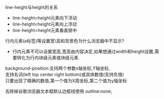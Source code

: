 line-height与height的关系
* line-height>height元素向下浮动
* line-height<height元素向上浮动
* line-height=height元素垂直居中




行内元素(a标签)等设置宽\高和背景色为什么浏览器中不显示?
* 行内元素不可以设置宽高,宽高由内容决定,如果想通过width和height设置,需要转化为行内块级元素或块级元素.


background-position:支持两个参数x轴坐标,Y轴坐标,   
支持名词(left top center  right  bottom)或具体数值(支持负值)  
只要出现了精确的数值,第一个值为X周坐标,第二个值为y轴坐标  



去除掉谷歌浏览器文本框默认边框线使用
outline:none;